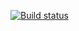 [![Build status](https://ci.appveyor.com/api/projects/status/6ojy5jniu0497l79/branch/main?svg=true)](https://ci.appveyor.com/project/rtw0w/hw13-3/branch/main)